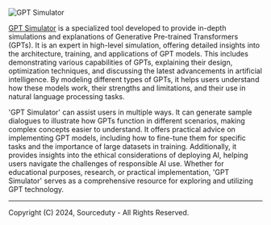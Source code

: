 ![GPT Simulator](https://github.com/sourceduty/GPT_Simulator/assets/123030236/405ab286-2e32-4118-ab44-76a2ec28abfc)

[GPT Simulator](https://chatgpt.com/g/g-0INqE5Pxk-gpt-simulator) is a specialized tool developed to provide in-depth simulations and explanations of Generative Pre-trained Transformers (GPTs). It is an expert in high-level simulation, offering detailed insights into the architecture, training, and applications of GPT models. This includes demonstrating various capabilities of GPTs, explaining their design, optimization techniques, and discussing the latest advancements in artificial intelligence. By modeling different types of GPTs, it helps users understand how these models work, their strengths and limitations, and their use in natural language processing tasks.

'GPT Simulator' can assist users in multiple ways. It can generate sample dialogues to illustrate how GPTs function in different scenarios, making complex concepts easier to understand. It offers practical advice on implementing GPT models, including how to fine-tune them for specific tasks and the importance of large datasets in training. Additionally, it provides insights into the ethical considerations of deploying AI, helping users navigate the challenges of responsible AI use. Whether for educational purposes, research, or practical implementation, 'GPT Simulator' serves as a comprehensive resource for exploring and utilizing GPT technology.

***
Copyright (C) 2024, Sourceduty - All Rights Reserved.
